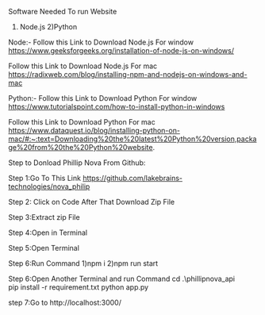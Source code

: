 Software Needed To run Website
1) Node.js
2)Python


Node:-
Follow this Link to Download Node.js For window
https://www.geeksforgeeks.org/installation-of-node-js-on-windows/


Follow this Link to Download Node.js For mac
https://radixweb.com/blog/installing-npm-and-nodejs-on-windows-and-mac


Python:-
Follow this Link to Download Python For window
 https://www.tutorialspoint.com/how-to-install-python-in-windows


Follow this Link to Download Python For mac
https://www.dataquest.io/blog/installing-python-on-mac/#:~:text=Downloading%20the%20latest%20Python%20version,package%20from%20the%20Python%20website.



Step to Donload Phillip Nova From Github:

Step 1:Go To This Link
	https://github.com/lakebrains-technologies/nova_philip

Step 2: Click on Code
	    After That Download Zip File

Step 3:Extract zip File

Step 4:Open in Terminal

Step 5:Open Terminal

Step 6:Run Command 
	   1)npm i
	   2)npm run start

Step 6:Open Another Terminal and run  Command 
      cd .\phillipnova_api\
      pip install -r requirement.txt
      python app.py

step 7:Go to http://localhost:3000/
 